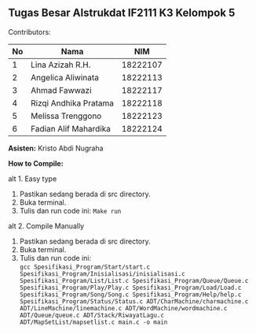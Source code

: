 ## **Tugas Besar Alstrukdat IF2111 K3 Kelompok 5**  
Contributors:

| **No**     | **Nama**                   | **NIM**           |
| ------ | ---------------------- | ------------- |
| 1      | Lina Azizah R.H.       | 18222107      |
| 2      | Angelica Aliwinata     | 18222113      |
| 3      | Ahmad Fawwazi          | 18222117      |
| 4      | Rizqi Andhika Pratama  | 18222118      |
| 5      | Melissa Trenggono      | 18222123      |
| 6      | Fadian Alif Mahardika  | 18222124      |

**Asisten:** Kristo Abdi Nugraha

**How to Compile:**

alt 1. Easy type

1. Pastikan sedang berada di src directory.
2. Buka terminal.  
3. Tulis dan run code ini:
`Make run`

alt 2. Compile Manually

1. Pastikan sedang berada di src directory.
2. Buka terminal.  
3. Tulis dan run code ini:  
`gcc Spesifikasi_Program/Start/start.c Spesifikasi_Program/Inisialisasi/inisialisasi.c Spesifikasi_Program/List/List.c Spesifikasi_Program/Queue/Queue.c Spesifikasi_Program/Play/Play.c Spesifikasi_Program/Load/Load.c Spesifikasi_Program/Song/Song.c Spesifikasi_Program/Help/help.c Spesifikasi_Program/Status/Status.c ADT/CharMachine/charmachine.c ADT/LineMachine/linemachine.c ADT/WordMachine/wordmachine.c ADT/Queue/queue.c ADT/Stack/RiwayatLagu.c ADT/MapSetList/mapsetlist.c main.c -o main`



